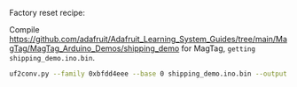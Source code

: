 Factory reset recipe:

Compile https://github.com/adafruit/Adafruit_Learning_System_Guides/tree/main/MagTag/MagTag_Arduino_Demos/shipping_demo for MagTag, `getting shipping_demo.ino.bin`.

```sh
uf2conv.py --family 0xbfdd4eee --base 0 shipping_demo.ino.bin --output MagTag-Factory-Reset.uf2`
```
